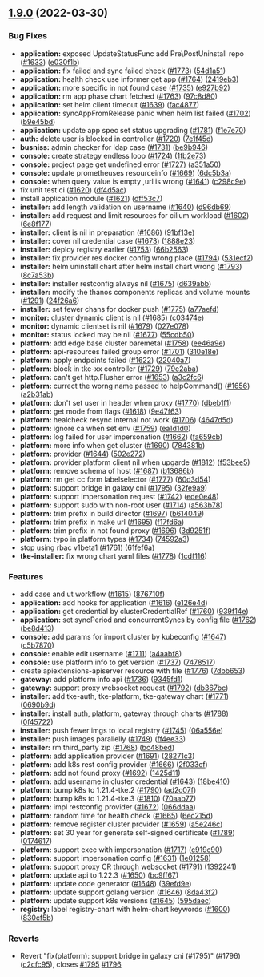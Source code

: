 ## [1.9.0](https://github.com/tkestack/tke/compare/v1.8.0...v1.9.0) (2022-03-30)


### Bug Fixes

* **application:** exposed UpdateStatusFunc add Pre\PostUninstall repo ([#1633](https://github.com/tkestack/tke/issues/1633)) ([e030f1b](https://github.com/tkestack/tke/commit/e030f1b373394b243be4e69a640145f57210babd))
* **application:** fix failed  and sync failed check ([#1773](https://github.com/tkestack/tke/issues/1773)) ([54d1a51](https://github.com/tkestack/tke/commit/54d1a517ceb7927158f97a039a255382d296a90c))
* **application:** health check use informer get app ([#1764](https://github.com/tkestack/tke/issues/1764)) ([2419eb3](https://github.com/tkestack/tke/commit/2419eb3aa371f30666fde32fc45e0fa44a9947e0))
* **application:** more specific in not found case ([#1735](https://github.com/tkestack/tke/issues/1735)) ([e927b92](https://github.com/tkestack/tke/commit/e927b9247774a1aca751ea75e33b570e5e6d7618))
* **application:** rm app phase chart fetched ([#1763](https://github.com/tkestack/tke/issues/1763)) ([97c8d80](https://github.com/tkestack/tke/commit/97c8d80ea7ca8fc899733271e4e833e665c9aa07))
* **application:** set helm client timeout ([#1639](https://github.com/tkestack/tke/issues/1639)) ([fac4877](https://github.com/tkestack/tke/commit/fac48775a0c7ab362f06ea7b1febdf52e5a44467))
* **application:** syncAppFromRelease panic when helm list failed ([#1702](https://github.com/tkestack/tke/issues/1702)) ([b9e45bd](https://github.com/tkestack/tke/commit/b9e45bd302e56fba8e5f1d102b534731d6f875d3))
* **application:** update app spec set status upgrading ([#1781](https://github.com/tkestack/tke/issues/1781)) ([f1e7e70](https://github.com/tkestack/tke/commit/f1e7e7095f45c4a38770f482efcf07d652cc5a74))
* **auth:** delete user is blocked in controller ([#1720](https://github.com/tkestack/tke/issues/1720)) ([7e1f45d](https://github.com/tkestack/tke/commit/7e1f45d3bb3cec30c94f19c9b47fba325d6d493b))
* **busniss:** admin checker for ldap case ([#1731](https://github.com/tkestack/tke/issues/1731)) ([be9b946](https://github.com/tkestack/tke/commit/be9b9469bf10faeabb9ba60a8591aad2b5f73f41))
* **console:** create strategy endless loop ([#1724](https://github.com/tkestack/tke/issues/1724)) ([1fb2e73](https://github.com/tkestack/tke/commit/1fb2e733118d4b568910f71dcfbb0b4b9e7a654e))
* **console:** project page get undefined error ([#1727](https://github.com/tkestack/tke/issues/1727)) ([a351a50](https://github.com/tkestack/tke/commit/a351a500f288e7eb4f8f5a1dfcabe96cb4149603))
* **console:** update prometheuses resourceinfo ([#1669](https://github.com/tkestack/tke/issues/1669)) ([6dc5b3a](https://github.com/tkestack/tke/commit/6dc5b3a149ba6dfdbe74b91ea677cba766679364))
* **console:** when query value is empty ,url is wrong ([#1641](https://github.com/tkestack/tke/issues/1641)) ([c298c9e](https://github.com/tkestack/tke/commit/c298c9e134e5647718bb844a4463be3228deddde))
* fix unit test ci ([#1620](https://github.com/tkestack/tke/issues/1620)) ([df4d5ac](https://github.com/tkestack/tke/commit/df4d5acd9b776a8705d732df962faa00c9573dc0))
* install application module ([#1621](https://github.com/tkestack/tke/issues/1621)) ([dff53c7](https://github.com/tkestack/tke/commit/dff53c7cfd267729f9231928713ef5e8f445c477))
* **installer:** add length validation on username ([#1640](https://github.com/tkestack/tke/issues/1640)) ([d96db69](https://github.com/tkestack/tke/commit/d96db691bb9fb3e85bb1cbb9a803e889486cd542))
* **installer:** add request and limit resources for cilium workload ([#1602](https://github.com/tkestack/tke/issues/1602)) ([6e8f177](https://github.com/tkestack/tke/commit/6e8f177564b851c039710bda28fe350b6adfa2cf))
* **installer:** client is nil in preparation ([#1686](https://github.com/tkestack/tke/issues/1686)) ([91bf13e](https://github.com/tkestack/tke/commit/91bf13e77f98e59bde59b049305c4809d28aa403))
* **installer:** cover nil credential case ([#1673](https://github.com/tkestack/tke/issues/1673)) ([1888e23](https://github.com/tkestack/tke/commit/1888e23104f70929a116fc0923008c415a3b4a4e))
* **installer:** deploy registry earlier ([#1753](https://github.com/tkestack/tke/issues/1753)) ([66b2563](https://github.com/tkestack/tke/commit/66b25639326f1b3a3c9b214a2e91b45a1d4b0f40))
* **installer:** fix provider res docker config wrong place ([#1794](https://github.com/tkestack/tke/issues/1794)) ([531ecf2](https://github.com/tkestack/tke/commit/531ecf2821c7cfbb4b098bf7639759c700294826))
* **installer:** helm uninstall chart after helm install chart wrong ([#1793](https://github.com/tkestack/tke/issues/1793)) ([8c7a53b](https://github.com/tkestack/tke/commit/8c7a53b824d9219b1ce9ecb9d1ee47e9974af892))
* **installer:** installer restconfig always nil ([#1675](https://github.com/tkestack/tke/issues/1675)) ([d639abb](https://github.com/tkestack/tke/commit/d639abbcd73903373ba802968a00b7a3ffa419b7))
* **installer:** modify the thanos components replicas and volume mounts ([#1291](https://github.com/tkestack/tke/issues/1291)) ([24f26a6](https://github.com/tkestack/tke/commit/24f26a6fac9693b1ad61908f16437612b65dc932))
* **installer:** set fewer chans for docker push ([#1775](https://github.com/tkestack/tke/issues/1775)) ([a77aefd](https://github.com/tkestack/tke/commit/a77aefd8de888107539e5f1a4631787bdd2c433c))
* **monitor:** cluster dynamic client is nil ([#1685](https://github.com/tkestack/tke/issues/1685)) ([c03474e](https://github.com/tkestack/tke/commit/c03474e2658d1d628e2e0d39cb0ee5598730884d))
* **monitor:** dynamic clientset is nil ([#1679](https://github.com/tkestack/tke/issues/1679)) ([027e078](https://github.com/tkestack/tke/commit/027e07832aabba078824db153bc7cb0f32246f5d))
* **monitor:** status locked may be nil ([#1677](https://github.com/tkestack/tke/issues/1677)) ([55cdb50](https://github.com/tkestack/tke/commit/55cdb50b33282ce406b41b589200eaf1cc57c5b3))
* **platform:** add edge base cluster baremetal ([#1758](https://github.com/tkestack/tke/issues/1758)) ([ee46a9e](https://github.com/tkestack/tke/commit/ee46a9e0c8536d103a3fb41c8a9112f80c084233))
* **platform:** api-resources failed group error ([#1701](https://github.com/tkestack/tke/issues/1701)) ([310e18e](https://github.com/tkestack/tke/commit/310e18e0d696ee0aa57dfe38655b99726eab9f5c))
* **platform:** apply endpoints failed ([#1622](https://github.com/tkestack/tke/issues/1622)) ([22040a7](https://github.com/tkestack/tke/commit/22040a7e2f96e869113029b7619fd2c73996c300))
* **platform:** block in tke-xx controller ([#1729](https://github.com/tkestack/tke/issues/1729)) ([79e2aba](https://github.com/tkestack/tke/commit/79e2aba9ee82afd89da2d39d41c641660923e722))
* **platform:** can't get http.Flusher error ([#1653](https://github.com/tkestack/tke/issues/1653)) ([a3c2fc6](https://github.com/tkestack/tke/commit/a3c2fc69db54d525b96d8b64b8e68cd5b93843d8))
* **platform:** currect the worng name passed to helpCommand() ([#1656](https://github.com/tkestack/tke/issues/1656)) ([a2b31ab](https://github.com/tkestack/tke/commit/a2b31ab4445636ded7b4fe97f49f045a1576e56c))
* **platform:** don't set user in header when proxy ([#1770](https://github.com/tkestack/tke/issues/1770)) ([dbeb1f1](https://github.com/tkestack/tke/commit/dbeb1f1e146e703bb2d7b741d20d8c2a5d8f5642))
* **platform:** get mode from flags ([#1618](https://github.com/tkestack/tke/issues/1618)) ([9e47f63](https://github.com/tkestack/tke/commit/9e47f6337921cfcd1f2e5b9ef2ab3d4d6a18e021))
* **platform:** healcheck resync internal not work ([#1706](https://github.com/tkestack/tke/issues/1706)) ([4647d5d](https://github.com/tkestack/tke/commit/4647d5d385de41efcc24a5bf2315d1a944bffaba))
* **platform:** ignore ca when set env ([#1759](https://github.com/tkestack/tke/issues/1759)) ([ea1d1d0](https://github.com/tkestack/tke/commit/ea1d1d0088076111add4483619734d8da88c1dc1))
* **platform:** log failed for user impersonation ([#1662](https://github.com/tkestack/tke/issues/1662)) ([fa659cb](https://github.com/tkestack/tke/commit/fa659cbb85a086631def75586cb2e1abf906082e))
* **platform:** more info when get cluster ([#1690](https://github.com/tkestack/tke/issues/1690)) ([784381b](https://github.com/tkestack/tke/commit/784381b58c05a22d0a2f2a6bdd6d7af15d9fe56a))
* **platform:** provider ([#1644](https://github.com/tkestack/tke/issues/1644)) ([502e272](https://github.com/tkestack/tke/commit/502e27291eed4b5a2ed6b0c0c127f5799d829265))
* **platform:** provider platform client nil when upgarde ([#1812](https://github.com/tkestack/tke/issues/1812)) ([f53bee5](https://github.com/tkestack/tke/commit/f53bee5ce994ae4eadf4661ba8ac0f17ee3bb0ae))
* **platform:** remove schema of host ([#1687](https://github.com/tkestack/tke/issues/1687)) ([b13686b](https://github.com/tkestack/tke/commit/b13686bf9e1991ae638c492d0a3873e345f8e174))
* **platform:** rm get cc form labelselector ([#1777](https://github.com/tkestack/tke/issues/1777)) ([60d3d54](https://github.com/tkestack/tke/commit/60d3d54b9083af4d7650785525cc9a411e8a13f9))
* **platform:** support bridge in galaxy cni ([#1795](https://github.com/tkestack/tke/issues/1795)) ([32fe9a9](https://github.com/tkestack/tke/commit/32fe9a91987f48e5991cfdfa337d26978f00a71e))
* **platform:** support impersonation request ([#1742](https://github.com/tkestack/tke/issues/1742)) ([ede0e48](https://github.com/tkestack/tke/commit/ede0e4885e748811703e3525d0211d8c5fc6961f))
* **platform:** support sudo with non-root user ([#1714](https://github.com/tkestack/tke/issues/1714)) ([a563b78](https://github.com/tkestack/tke/commit/a563b78f37e12d56dc86d806a3ae2e07e4860a01))
* **platform:** trim prefix in build director ([#1697](https://github.com/tkestack/tke/issues/1697)) ([b614049](https://github.com/tkestack/tke/commit/b614049481aea6811b0c928b7a7a27cc24eeec0f))
* **platform:** trim prefix in make url ([#1695](https://github.com/tkestack/tke/issues/1695)) ([f17fd6a](https://github.com/tkestack/tke/commit/f17fd6a283b2b36eb0018521c518d6e4ff07f0be))
* **platform:** trim prefix in not found proxy ([#1696](https://github.com/tkestack/tke/issues/1696)) ([3d9251f](https://github.com/tkestack/tke/commit/3d9251f493d278833316db470083922111422fbc))
* **platform:** typo in platform types ([#1734](https://github.com/tkestack/tke/issues/1734)) ([74592a3](https://github.com/tkestack/tke/commit/74592a3bceb5bebca602bea21aaebf78007a3bb2))
* stop using rbac v1beta1 ([#1761](https://github.com/tkestack/tke/issues/1761)) ([61fef6a](https://github.com/tkestack/tke/commit/61fef6ac355f3119a9acd4ef06cfbdf71ca76652))
* **tke-installer:** fix wrong chart yaml files ([#1778](https://github.com/tkestack/tke/issues/1778)) ([1cdf116](https://github.com/tkestack/tke/commit/1cdf11673c0691c51ddb27d914d43129f66fd402))


### Features

* add case and ut workflow ([#1615](https://github.com/tkestack/tke/issues/1615)) ([876710f](https://github.com/tkestack/tke/commit/876710fde7e687aea12c9e9f6f325b3c3c45bdfe))
* **application:** add hooks for application ([#1616](https://github.com/tkestack/tke/issues/1616)) ([e126e4d](https://github.com/tkestack/tke/commit/e126e4d1f3e281ae34d9146805e15346dbc6c353))
* **application:** get credential by clusterCredentialRef ([#1760](https://github.com/tkestack/tke/issues/1760)) ([939f14e](https://github.com/tkestack/tke/commit/939f14e43b9756907a6375dc9b15be41f74674e1))
* **application:** set syncPeriod and concurrentSyncs by config file ([#1762](https://github.com/tkestack/tke/issues/1762)) ([be8d413](https://github.com/tkestack/tke/commit/be8d41390e01782458159a3eaa10c277d1e20822))
* **console:**  add params for import cluster by kubeconfig ([#1647](https://github.com/tkestack/tke/issues/1647)) ([c5b7870](https://github.com/tkestack/tke/commit/c5b787006bda748a7a6f9e4cbcb98dd105a6babc))
* **console:** enable edit username ([#1711](https://github.com/tkestack/tke/issues/1711)) ([a4aabf8](https://github.com/tkestack/tke/commit/a4aabf811cdb28b9f2606fc8125d2bd4c9a1b11b))
* **console:** use platform info to get version ([#1737](https://github.com/tkestack/tke/issues/1737)) ([7478517](https://github.com/tkestack/tke/commit/7478517a928127e13470662f37ededb852b77db2))
* create apiextensions-apiserver resource with file ([#1776](https://github.com/tkestack/tke/issues/1776)) ([7dbb653](https://github.com/tkestack/tke/commit/7dbb65326ffb67c518c744aa78685f2490fe0166))
* **gateway:** add platform info api ([#1736](https://github.com/tkestack/tke/issues/1736)) ([9345fd1](https://github.com/tkestack/tke/commit/9345fd17ebc963a7c71af962a5427bde7b2dc6c3))
* **gateway:** support proxy websocket request ([#1792](https://github.com/tkestack/tke/issues/1792)) ([db367bc](https://github.com/tkestack/tke/commit/db367bccfae18325915f8019c14c379589e6addc))
* **installer:** add tke-auth, tke-platform, tke-gateway chart ([#1771](https://github.com/tkestack/tke/issues/1771)) ([0690b9d](https://github.com/tkestack/tke/commit/0690b9d744bda09d58141be743e771dda992c083))
* **installer:** install auth, platform, gateway through charts ([#1788](https://github.com/tkestack/tke/issues/1788)) ([0f45722](https://github.com/tkestack/tke/commit/0f4572205372ac3e58362b16de44b61b9044e508))
* **installer:** push fewer imgs to local registry ([#1745](https://github.com/tkestack/tke/issues/1745)) ([06a556e](https://github.com/tkestack/tke/commit/06a556e395a11b1ecb4bfdc9ad76b1ce09802f17))
* **installer:** push images parallelly ([#1749](https://github.com/tkestack/tke/issues/1749)) ([ff4ee33](https://github.com/tkestack/tke/commit/ff4ee33b0cae1310482a88f4856e19a504698d63))
* **installer:** rm third_party zip ([#1768](https://github.com/tkestack/tke/issues/1768)) ([bc48bed](https://github.com/tkestack/tke/commit/bc48bed59bff2022d87db5e1484481715357ee7c))
* **platform:** add application provider ([#1691](https://github.com/tkestack/tke/issues/1691)) ([28271c3](https://github.com/tkestack/tke/commit/28271c32660f2318bb583fb9552b3eb1bcd13d80))
* **platform:** add k8s rest config provider ([#1666](https://github.com/tkestack/tke/issues/1666)) ([2f033cf](https://github.com/tkestack/tke/commit/2f033cfd48c9ecd3bc34789aae6b7f558eb310e0))
* **platform:** add not found proxy ([#1692](https://github.com/tkestack/tke/issues/1692)) ([1425d11](https://github.com/tkestack/tke/commit/1425d11a208d2312415fc3ade05db2d08113792b))
* **platform:** add username in cluster credential ([#1643](https://github.com/tkestack/tke/issues/1643)) ([18be410](https://github.com/tkestack/tke/commit/18be41052a2796143391220c2bc2812797842832))
* **platform:** bump k8s to 1.21.4-tke.2 ([#1790](https://github.com/tkestack/tke/issues/1790)) ([ad2c07f](https://github.com/tkestack/tke/commit/ad2c07f0f7f26dd45f16fe76106167aba323addb))
* **platform:** bump k8s to 1.21.4-tke.3 ([#1810](https://github.com/tkestack/tke/issues/1810)) ([70aab77](https://github.com/tkestack/tke/commit/70aab77676497b16d7ac2ebb07dcb12928a197c2))
* **platform:** impl restconfig provider ([#1672](https://github.com/tkestack/tke/issues/1672)) ([066ddaa](https://github.com/tkestack/tke/commit/066ddaa125d5baf230798333dd7475d259c3ca52))
* **platform:** random time for health check ([#1665](https://github.com/tkestack/tke/issues/1665)) ([6ec215d](https://github.com/tkestack/tke/commit/6ec215da75228bd81a70fc41e00b165b5495bfdf))
* **platform:** remove register cluster provider ([#1659](https://github.com/tkestack/tke/issues/1659)) ([a5e246c](https://github.com/tkestack/tke/commit/a5e246c567789a0044a0fd46d374bdbb2780a161))
* **platform:** set 30 year for generate self-signed certificate ([#1789](https://github.com/tkestack/tke/issues/1789)) ([0174617](https://github.com/tkestack/tke/commit/01746170708faa599113b027772802bcbb594ee8))
* **platform:** support exec with impersonation ([#1717](https://github.com/tkestack/tke/issues/1717)) ([c919c90](https://github.com/tkestack/tke/commit/c919c9065c28f59105916d44a3d1eb9a0788cc7d))
* **platform:** support impersonation config ([#1631](https://github.com/tkestack/tke/issues/1631)) ([1e01258](https://github.com/tkestack/tke/commit/1e012581c66dad37023e528629a56713ce7afb69))
* **platform:** support proxy CR through websocket ([#1791](https://github.com/tkestack/tke/issues/1791)) ([1392241](https://github.com/tkestack/tke/commit/13922415a711431961951706ea2f4aab135772e1))
* **platform:** update api to 1.22.3 ([#1650](https://github.com/tkestack/tke/issues/1650)) ([bc9ff67](https://github.com/tkestack/tke/commit/bc9ff67c5e8c81883036eb1d3dccc3b8cbbd8b4b))
* **platform:** update code generator ([#1648](https://github.com/tkestack/tke/issues/1648)) ([39efd9e](https://github.com/tkestack/tke/commit/39efd9e8e7da823598f6bbc6be24998e083ed0de))
* **platform:** update support golang version ([#1646](https://github.com/tkestack/tke/issues/1646)) ([8da43f2](https://github.com/tkestack/tke/commit/8da43f29a67d4eb4547dc3e286f7e7452e2e2ed6))
* **platform:** update support k8s versions ([#1645](https://github.com/tkestack/tke/issues/1645)) ([595daec](https://github.com/tkestack/tke/commit/595daecfa0fb8cca35253bfa7a0ee33e90ba587c))
* **registry:** label registry-chart with helm-chart keywords ([#1600](https://github.com/tkestack/tke/issues/1600)) ([830cf5b](https://github.com/tkestack/tke/commit/830cf5bfbf6134328fc749ed88a46af7c5a0d6ba))


### Reverts

* Revert "fix(platform): support bridge in galaxy cni (#1795)" (#1796) ([c2cfc95](https://github.com/tkestack/tke/commit/c2cfc9592ba222c41790841b57fadb9fa72b6d0c)), closes [#1795](https://github.com/tkestack/tke/issues/1795) [#1796](https://github.com/tkestack/tke/issues/1796)



